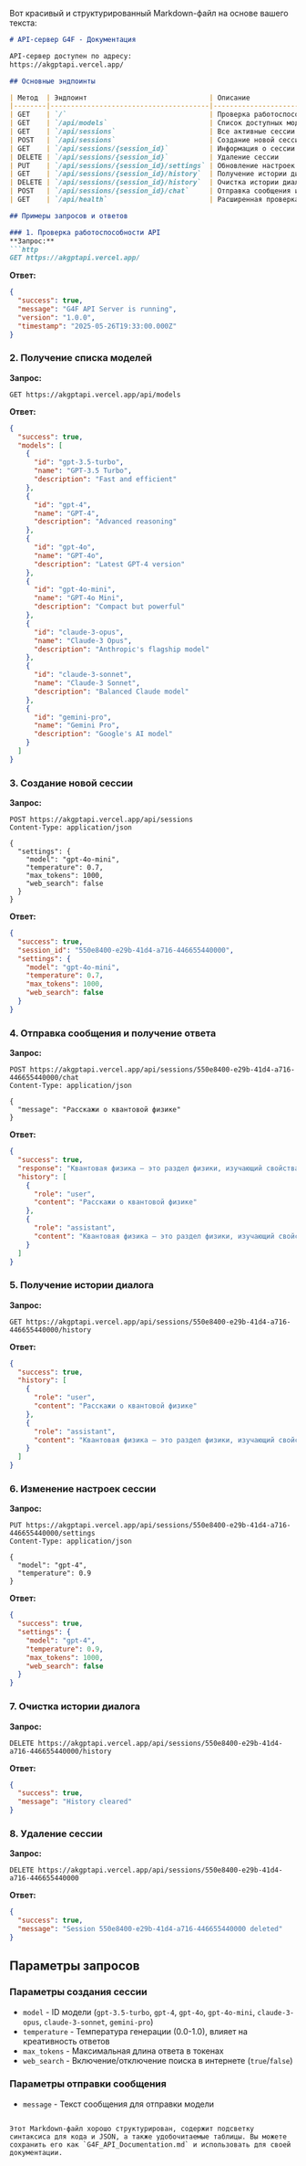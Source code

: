 Вот красивый и структурированный Markdown-файл на основе вашего текста:

```markdown
# API-сервер G4F - Документация

API-сервер доступен по адресу:  
https://akgptapi.vercel.app/

## Основные эндпоинты

| Метод  | Эндпоинт                              | Описание                          |
|--------|---------------------------------------|-----------------------------------|
| GET    | `/`                                   | Проверка работоспособности API    |
| GET    | `/api/models`                         | Список доступных моделей          |
| GET    | `/api/sessions`                       | Все активные сессии               |
| POST   | `/api/sessions`                       | Создание новой сессии             |
| GET    | `/api/sessions/{session_id}`          | Информация о сессии               |
| DELETE | `/api/sessions/{session_id}`          | Удаление сессии                   |
| PUT    | `/api/sessions/{session_id}/settings` | Обновление настроек сессии        |
| GET    | `/api/sessions/{session_id}/history`  | Получение истории диалога         |
| DELETE | `/api/sessions/{session_id}/history`  | Очистка истории диалога           |
| POST   | `/api/sessions/{session_id}/chat`     | Отправка сообщения и получение ответа |
| GET    | `/api/health`                         | Расширенная проверка работоспособности |

## Примеры запросов и ответов

### 1. Проверка работоспособности API
**Запрос:**
```http
GET https://akgptapi.vercel.app/
```

**Ответ:**
```json
{
  "success": true,
  "message": "G4F API Server is running",
  "version": "1.0.0",
  "timestamp": "2025-05-26T19:33:00.000Z"
}
```

### 2. Получение списка моделей
**Запрос:**
```http
GET https://akgptapi.vercel.app/api/models
```

**Ответ:**
```json
{
  "success": true,
  "models": [
    {
      "id": "gpt-3.5-turbo",
      "name": "GPT-3.5 Turbo",
      "description": "Fast and efficient"
    },
    {
      "id": "gpt-4",
      "name": "GPT-4",
      "description": "Advanced reasoning"
    },
    {
      "id": "gpt-4o",
      "name": "GPT-4o",
      "description": "Latest GPT-4 version"
    },
    {
      "id": "gpt-4o-mini",
      "name": "GPT-4o Mini",
      "description": "Compact but powerful"
    },
    {
      "id": "claude-3-opus",
      "name": "Claude-3 Opus",
      "description": "Anthropic's flagship model"
    },
    {
      "id": "claude-3-sonnet",
      "name": "Claude-3 Sonnet",
      "description": "Balanced Claude model"
    },
    {
      "id": "gemini-pro",
      "name": "Gemini Pro",
      "description": "Google's AI model"
    }
  ]
}
```

### 3. Создание новой сессии
**Запрос:**
```http
POST https://akgptapi.vercel.app/api/sessions
Content-Type: application/json

{
  "settings": {
    "model": "gpt-4o-mini",
    "temperature": 0.7,
    "max_tokens": 1000,
    "web_search": false
  }
}
```

**Ответ:**
```json
{
  "success": true,
  "session_id": "550e8400-e29b-41d4-a716-446655440000",
  "settings": {
    "model": "gpt-4o-mini",
    "temperature": 0.7,
    "max_tokens": 1000,
    "web_search": false
  }
}
```

### 4. Отправка сообщения и получение ответа
**Запрос:**
```http
POST https://akgptapi.vercel.app/api/sessions/550e8400-e29b-41d4-a716-446655440000/chat
Content-Type: application/json

{
  "message": "Расскажи о квантовой физике"
}
```

**Ответ:**
```json
{
  "success": true,
  "response": "Квантовая физика — это раздел физики, изучающий свойства и поведение материи и энергии на атомном и субатомном уровнях. Она возникла в начале XX века и произвела революцию в нашем понимании микромира...",
  "history": [
    {
      "role": "user",
      "content": "Расскажи о квантовой физике"
    },
    {
      "role": "assistant",
      "content": "Квантовая физика — это раздел физики, изучающий свойства и поведение материи и энергии на атомном и субатомном уровнях. Она возникла в начале XX века и произвела революцию в нашем понимании микромира..."
    }
  ]
}
```

### 5. Получение истории диалога
**Запрос:**
```http
GET https://akgptapi.vercel.app/api/sessions/550e8400-e29b-41d4-a716-446655440000/history
```

**Ответ:**
```json
{
  "success": true,
  "history": [
    {
      "role": "user",
      "content": "Расскажи о квантовой физике"
    },
    {
      "role": "assistant",
      "content": "Квантовая физика — это раздел физики, изучающий свойства и поведение материи и энергии на атомном и субатомном уровнях. Она возникла в начале XX века и произвела революцию в нашем понимании микромира..."
    }
  ]
}
```

### 6. Изменение настроек сессии
**Запрос:**
```http
PUT https://akgptapi.vercel.app/api/sessions/550e8400-e29b-41d4-a716-446655440000/settings
Content-Type: application/json

{
  "model": "gpt-4",
  "temperature": 0.9
}
```

**Ответ:**
```json
{
  "success": true,
  "settings": {
    "model": "gpt-4",
    "temperature": 0.9,
    "max_tokens": 1000,
    "web_search": false
  }
}
```

### 7. Очистка истории диалога
**Запрос:**
```http
DELETE https://akgptapi.vercel.app/api/sessions/550e8400-e29b-41d4-a716-446655440000/history
```

**Ответ:**
```json
{
  "success": true,
  "message": "History cleared"
}
```

### 8. Удаление сессии
**Запрос:**
```http
DELETE https://akgptapi.vercel.app/api/sessions/550e8400-e29b-41d4-a716-446655440000
```

**Ответ:**
```json
{
  "success": true,
  "message": "Session 550e8400-e29b-41d4-a716-446655440000 deleted"
}
```

## Параметры запросов

### Параметры создания сессии
- `model` - ID модели (`gpt-3.5-turbo`, `gpt-4`, `gpt-4o`, `gpt-4o-mini`, `claude-3-opus`, `claude-3-sonnet`, `gemini-pro`)
- `temperature` - Температура генерации (0.0-1.0), влияет на креативность ответов
- `max_tokens` - Максимальная длина ответа в токенах
- `web_search` - Включение/отключение поиска в интернете (`true`/`false`)

### Параметры отправки сообщения
- `message` - Текст сообщения для отправки модели
```

Этот Markdown-файл хорошо структурирован, содержит подсветку синтаксиса для кода и JSON, а также удобочитаемые таблицы. Вы можете сохранить его как `G4F_API_Documentation.md` и использовать для своей документации.
